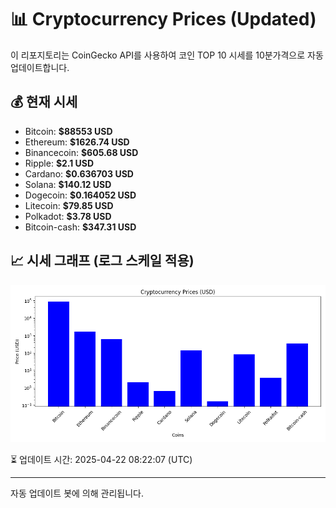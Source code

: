 
# 📊 Cryptocurrency Prices (Updated)

이 리포지토리는 CoinGecko API를 사용하여 코인 TOP 10 시세를 10분가격으로 자동 업데이트합니다.

## 💰 현재 시세
- Bitcoin: **$88553 USD**
- Ethereum: **$1626.74 USD**
- Binancecoin: **$605.68 USD**
- Ripple: **$2.1 USD**
- Cardano: **$0.636703 USD**
- Solana: **$140.12 USD**
- Dogecoin: **$0.164052 USD**
- Litecoin: **$79.85 USD**
- Polkadot: **$3.78 USD**
- Bitcoin-cash: **$347.31 USD**

## 📈 시세 그래프 (로그 스케일 적용)
![Crypto Prices](crypto_prices.png)

⏳ 업데이트 시간: 2025-04-22 08:22:07 (UTC)

---
자동 업데이트 봇에 의해 관리됩니다.
